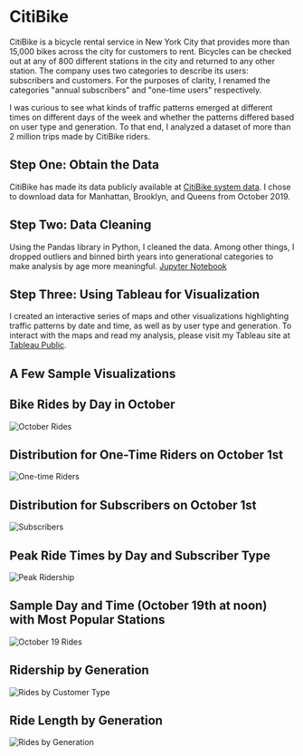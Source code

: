 # CitiBike
CitiBike is a bicycle rental service in New York City that provides more than 15,000 bikes across the city for customers to rent. Bicycles can be checked out at any of 800 different stations in the city and returned to any other station. The company uses two categories to describe its users: subscribers and customers. For the purposes of clarity, I renamed the categories "annual subscribers" and "one-time users" respectively. 

I was curious to see what kinds of traffic patterns emerged at different times on different days of the week and whether the patterns differed based on user type and generation. To that end, I analyzed a dataset of more than 2 million trips made by CitiBike riders. 

## Step One: Obtain the Data
CitiBike has made its data publicly available at [CitiBike system data](https://www.citibikenyc.com/system-data). I chose to download data for Manhattan, Brooklyn, and Queens from October 2019.

## Step Two: Data Cleaning
Using the Pandas library in Python, I cleaned the data. Among other things, I dropped outliers and binned birth years into generational categories to make analysis by age more meaningful. [Jupyter Notebook](https://github.com/LBBL96/CitiBike/blob/master/Cleaning%20CitiBike%20data.ipynb)

## Step Three: Using Tableau for Visualization
I created an interactive series of maps and other visualizations highlighting traffic patterns by date and time, as well as by user type and generation. To interact with the maps and read my analysis, please visit my Tableau site at [Tableau Public](https://public.tableau.com/profile/lynn.leifker#!/vizhome/Citibike2_15771456575810/CitiBike).

## A Few Sample Visualizations

## Bike Rides by Day in October
![October Rides](images/Oct_type.png)

## Distribution for One-Time Riders on October 1st
![One-time Riders](images/One_time.png)

## Distribution for Subscribers on October 1st
![Subscribers](images/Subscribers.png)

## Peak Ride Times by Day and Subscriber Type
![Peak Ridership](images/CitiPeak.png)

## Sample Day and Time (October 19th at noon) with Most Popular Stations
![October 19 Rides](images/Oct19_noon.png)

## Ridership by Generation 
![Rides by Customer Type](images/Cust_type.png)

## Ride Length by Generation
![Rides by Generation](images/Avg_trip.png)
